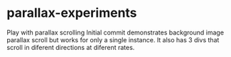 # parallax-experiments
Play with parallax scrolling
Initial commit demonstrates background image parallax scroll but works for only a single instance. It also has 3 divs that scroll in diferent directions at diferent rates.
